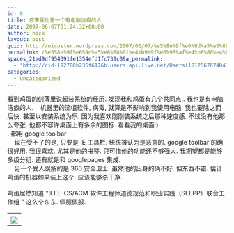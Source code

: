 ```yaml
---
id: 8
title: 原来我也是一个有电脑洁癖的人
date: 2007-06-07T01:24:32+00:00
author: nick
layout: post
guid: http://nicoster.wordpress.com/2007/06/07/%e5%8e%9f%e6%9d%a5%e6%88%91%e4%b9%9f%e6%98%af%e4%b8%80%e4%b8%aa%e6%9c%89%e7%94%b5%e8%84%91%e6%b4%81%e7%99%96%e7%9a%84%e4%ba%ba
permalink: /%e5%8e%9f%e6%9d%a5%e6%88%91%e4%b9%9f%e6%98%af%e4%b8%80%e4%b8%aa%e6%9c%89%e7%94%b5%e8%84%91%e6%b4%81%e7%99%96%e7%9a%84%e4%ba%ba/
spaces_21ad9df954391fe1354efd1fc739c09a_permalink:
  - "http://cid-192788b236f6126b.users.api.live.net/Users(1812567674047566443)/Blogs('192788B236F6126B!102')/Entries('192788B236F6126B!222')?authkey=FlIl!wdwooA%24"
categories:
  - Uncategorized
---
```

<div id="msgcns!192788B236F6126B!222" class="bvMsg">
<div>看到鸡蛋的刻薄里说起装系统的经历. 发现我和鸡蛋有几个共同点.. 我也是有电脑洁癖的人.    机器里的流氓软件, 病毒, 就算是不影响到我使用电脑, 我也要除之而后快. 甚至以安装系统为乐. 因为我喜欢刚刚装系统之后那种速度感. 不过没有他那么夸张. 他都不容许桌面上有多余的图标. 看看我的桌面:)</div>
<div>. 都用 google toolbar</div>
<div>    现在受不了的是, 只要是 IE 工具栏. 统统被认为是恶意的. google toolbar 的确很好用. 我很喜欢. 尤其是他的书签. 只可惜他的功能还不够强大. 我期望都是能够多级分组. 还有就是和 googlepages 集成. </div>
<div>    另一个受人误解的是 360 安全卫士. 虽然他的出身的确不好. 但东西不错. 估计鸡蛋的机器如果装上这个. 应该能够杀干净.</div>
<div> </div>
<div>鸡蛋居然知道  "IEEE-CS/ACM 软件工程师道德规范和职业实践（SEEPP）联合工作组 " 这么个东东. 佩服佩服.</div>
</div>
<table cellspacing="0" border="0">
<tr>
<td></td>
</tr>
<tr>
<td valign="top"><a href="http://blufiles.storage.live.com/y1pzEFqSYDwgSQz0bVHlE0OxgrteEGHDCz_Cjnv7CIr1txiUFbwtc1VUj1J4PFYcMhu2SQLhaVLa-8" target="_blank" rel="WLPP;url=http://blufiles.storage.live.com/y1pzEFqSYDwgSQz0bVHlE0OxgrteEGHDCz_Cjnv7CIr1txiUFbwtc1VUj1J4PFYcMhu2SQLhaVLa-8;cnsid=cns&#033;192788B236F6126B&#033;223"><img src="http://blufiles.storage.live.com/y1pzEFqSYDwgSQz0bVHlE0OxmdJjpstUnjJ8Q75Lyqq450kfOho20-zKMBiXeNaWP787wQf3SNh2-E" border="0" /></a></td>
</tr>
</table>
